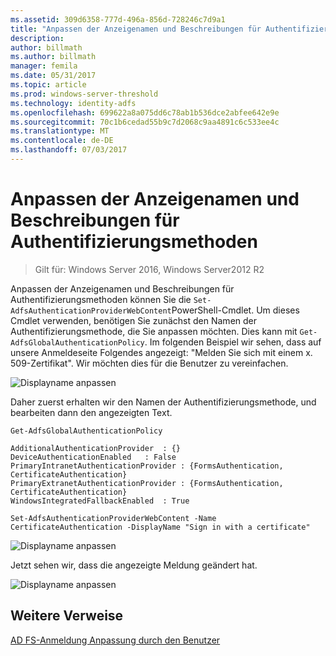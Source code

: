 ```yaml
---
ms.assetid: 309d6358-777d-496a-856d-728246c7d9a1
title: "Anpassen der Anzeigenamen und Beschreibungen für Authentifizierungsmethoden"
description: 
author: billmath
ms.author: billmath
manager: femila
ms.date: 05/31/2017
ms.topic: article
ms.prod: windows-server-threshold
ms.technology: identity-adfs
ms.openlocfilehash: 699622a8a075dd6c78ab1b536dce2abfee642e9e
ms.sourcegitcommit: 70c1b6cedad55b9c7d2068c9aa4891c6c533ee4c
ms.translationtype: MT
ms.contentlocale: de-DE
ms.lasthandoff: 07/03/2017
---
```

# <a name="customize-the-display-names-and-descriptions-for-authentication-methods"></a>Anpassen der Anzeigenamen und Beschreibungen für Authentifizierungsmethoden 

>Gilt für: Windows Server 2016, Windows Server2012 R2

Anpassen der Anzeigenamen und Beschreibungen für Authentifizierungsmethoden können Sie die `Set-AdfsAuthenticationProviderWebContent`PowerShell-Cmdlet.  Um dieses Cmdlet verwenden, benötigen Sie zunächst den Namen der Authentifizierungsmethode, die Sie anpassen möchten.  Dies kann mit `Get-AdfsGlobalAuthenticationPolicy`.  Im folgenden Beispiel wir sehen, dass auf unsere Anmeldeseite Folgendes angezeigt: "Melden Sie sich mit einem x. 509-Zertifikat".  Wir möchten dies für die Benutzer zu vereinfachen.  
  
![Displayname anpassen](media/AD-FS-user-sign-in-customization/ADFS_Customize_Update1.PNG)  
  
Daher zuerst erhalten wir den Namen der Authentifizierungsmethode, und bearbeiten dann den angezeigten Text.  
  
 
    Get-AdfsGlobalAuthenticationPolicy  
      
    AdditionalAuthenticationProvider  : {}  
    DeviceAuthenticationEnabled   : False  
    PrimaryIntranetAuthenticationProvider : {FormsAuthentication, CertificateAuthentication}  
    PrimaryExtranetAuthenticationProvider : {FormsAuthentication, CertificateAuthentication}  
    WindowsIntegratedFallbackEnabled  : True  
      
    Set-AdfsAuthenticationProviderWebContent -Name CertificateAuthentication -DisplayName "Sign in with a certificate"  
  
  
![Displayname anpassen](media/AD-FS-user-sign-in-customization/ADFS_Customize_Update2.PNG)  
  
Jetzt sehen wir, dass die angezeigte Meldung geändert hat.  
  
![Displayname anpassen](media/AD-FS-user-sign-in-customization/ADFS_Customize_Update3.PNG)  

## <a name="additional-references"></a>Weitere Verweise 
[AD FS-Anmeldung Anpassung durch den Benutzer](AD-FS-user-sign-in-customization.md) 

